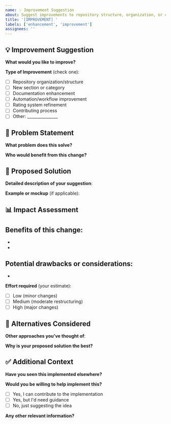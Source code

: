 ```yaml
---
name: 💡 Improvement Suggestion
about: Suggest improvements to repository structure, organization, or content
title: '[IMPROVEMENT] '
labels: ['enhancement', 'improvement']
assignees: ''
---
```


## 💡 Improvement Suggestion

**What would you like to improve?**
<!-- Clear description of your suggestion -->

**Type of Improvement** (check one):
- [ ] Repository organization/structure
- [ ] New section or category
- [ ] Documentation enhancement
- [ ] Automation/workflow improvement
- [ ] Rating system refinement
- [ ] Contributing process
- [ ] Other: _______________

## 🎯 Problem Statement

**What problem does this solve?**
<!-- Explain the current limitation or issue -->

**Who would benefit from this change?**
<!-- Contributors, users, maintainers, etc. -->

## 💭 Proposed Solution

**Detailed description of your suggestion**:
<!-- How would you implement this improvement? -->

**Example or mockup** (if applicable):
<!-- Show how it would look or work -->

## 📊 Impact Assessment

**Benefits of this change**:
-
-
-

**Potential drawbacks or considerations**:
-
-

**Effort required** (your estimate):
- [ ] Low (minor changes)
- [ ] Medium (moderate restructuring)
- [ ] High (major changes)

## 🔄 Alternatives Considered

**Other approaches you've thought of**:
<!-- Any alternative solutions? -->

**Why is your proposed solution the best?**
<!-- Reasoning for your choice -->

## ✅ Additional Context

**Have you seen this implemented elsewhere?**
<!-- Examples from other awesome lists or repositories -->

**Would you be willing to help implement this?**
- [ ] Yes, I can contribute to the implementation
- [ ] Yes, but I'd need guidance
- [ ] No, just suggesting the idea

**Any other relevant information?**
